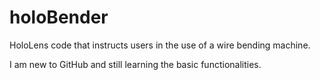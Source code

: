 # holoBender
HoloLens code that instructs users in the use of a wire bending machine.

I am new to GitHub and still learning the basic functionalities.
